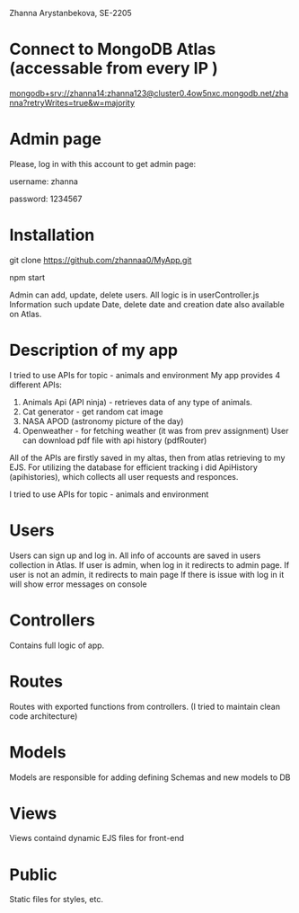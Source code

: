 Zhanna Arystanbekova, SE-2205

# Connect to MongoDB Atlas (accessable from every IP )
[mongodb+srv://zhanna14:zhanna123@cluster0.4ow5nxc.mongodb.net/zhanna?retryWrites=true&w=majority](url)

# Admin page
Please, log in with this account to get admin page:

username: zhanna

password: 1234567

# Installation
git clone https://github.com/zhannaa0/MyApp.git

npm start

Admin can add, update, delete users. All logic is in userController.js 
Information such update Date, delete date and creation date also available on Atlas.

# Description of my app
I tried to use APIs for topic - animals and environment
My app provides 4 different APIs:
1) Animals Api (API ninja) - retrieves data of any type of animals.
2) Cat generator - get random cat image
3) NASA APOD (astronomy picture of the day)
4) Openweather - for fetching weather (it was from prev assignment)
User can download pdf file with api history (pdfRouter)

All of the APIs are firstly saved in my altas, then from atlas retrieving to my EJS.
For utilizing the database for efficient tracking i did ApiHistory (apihistories), which collects all user requests and responces.

I tried to use APIs for topic - animals and environment


# Users
Users can sign up and log in. All info of accounts are saved in users collection in Atlas.
If user is admin, when log in it redirects to admin page.
If user is not an admin, it redirects to main page
If there is issue with log in it will show error messages on console


# Controllers
Contains full logic of app.

# Routes
Routes with exported functions from controllers. (I tried to maintain clean code architecture)

# Models
Models are responsible for adding defining Schemas and new models to DB

# Views
Views containd dynamic EJS files for front-end

# Public
Static files for styles, etc.





